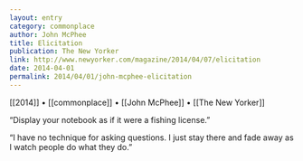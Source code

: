 ```yaml
---
layout: entry
category: commonplace
author: John McPhee
title: Elicitation
publication: The New Yorker
link: http://www.newyorker.com/magazine/2014/04/07/elicitation
date: 2014-04-01
permalink: 2014/04/01/john-mcphee-elicitation
---
```


[[2014]] • [[commonplace]] • [[John McPhee]] • [[The New Yorker]]

“Display your notebook as if it were a fishing license.”

“I have no technique for asking questions. I just stay there and fade away as I watch people do what they do.”